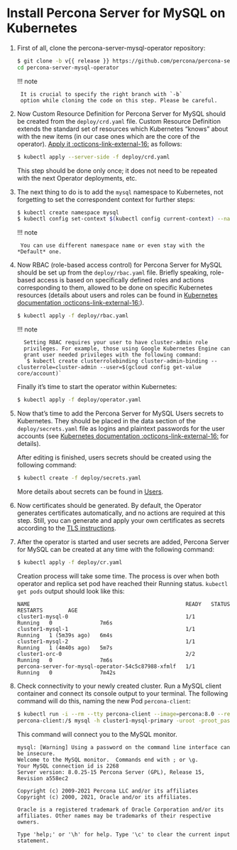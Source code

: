 # Install Percona Server for MySQL on Kubernetes


1. First of all, clone the percona-server-mysql-operator repository:

    ```{.bash data-prompt="$"}
    $ git clone -b v{{ release }} https://github.com/percona/percona-server-mysql-operator
    cd percona-server-mysql-operator
    ```

    !!! note

        It is crucial to specify the right branch with `-b`
        option while cloning the code on this step. Please be careful.


2. Now Custom Resource Definition for Percona Server for MySQL should be created
    from the `deploy/crd.yaml` file. Custom Resource Definition extends the
    standard set of resources which Kubernetes “knows” about with the new
    items (in our case ones which are the core of the operator). [Apply it :octicons-link-external-16:](https://kubernetes.io/docs/reference/using-api/server-side-apply/) as follows:

    ```{.bash data-prompt="$"}
    $ kubectl apply --server-side -f deploy/crd.yaml
    ```

    This step should be done only once; it does not need to be repeated
    with the next Operator deployments, etc.

3. The next thing to do is to add the `mysql` namespace to Kubernetes,
    not forgetting to set the correspondent context for further steps:

    ```{.bash data-prompt="$"}
    $ kubectl create namespace mysql
    $ kubectl config set-context $(kubectl config current-context) --namespace=mysql
    ```

    !!! note

        You can use different namespace name or even stay with the *Default* one.

4. Now RBAC (role-based access control) for Percona Server for MySQL should be set
    up from the `deploy/rbac.yaml` file. Briefly speaking, role-based access is
    based on specifically defined roles and actions corresponding to
    them, allowed to be done on specific Kubernetes resources (details
    about users and roles can be found in [Kubernetes
    documentation :octicons-link-external-16:](https://kubernetes.io/docs/reference/access-authn-authz/rbac/#default-roles-and-role-bindings)).

    ```{.bash data-prompt="$"}
    $ kubectl apply -f deploy/rbac.yaml
    ```

    !!! note

         Setting RBAC requires your user to have cluster-admin role
         privileges. For example, those using Google Kubernetes Engine can
         grant user needed privileges with the following command:
         `$ kubectl create clusterrolebinding cluster-admin-binding --clusterrole=cluster-admin --user=$(gcloud config get-value core/account)`

    Finally it’s time to start the operator within Kubernetes:

    ```{.bash data-prompt="$"}
    $ kubectl apply -f deploy/operator.yaml
    ```

5. Now that’s time to add the Percona Server for MySQL Users secrets to
    Kubernetes. They should be placed in the data section of the
    `deploy/secrets.yaml` file as logins and plaintext passwords for the user
    accounts (see [Kubernetes documentation :octicons-link-external-16:](https://kubernetes.io/docs/concepts/configuration/secret/)
    for details).

    After editing is finished, users secrets should be created using the
    following command:

    ```{.bash data-prompt="$"}
    $ kubectl create -f deploy/secrets.yaml
    ```

    More details about secrets can be found in [Users](users.md#users).


6. Now certificates should be generated. By default, the Operator generates
    certificates automatically, and no actions are required at this step. Still,
    you can generate and apply your own certificates as secrets according
    to the [TLS instructions](TLS.md#tls).

7. After the operator is started and user secrets are added, Percona Server for
    MySQL can be created at any time with the following command:

    ```{.bash data-prompt="$"}
    $ kubectl apply -f deploy/cr.yaml
    ```

    Creation process will take some time. The process is over when both
    operator and replica set pod have reached their Running status.
    `kubectl get pods` output should look like this:

    ```{.text .no-copy}
    NAME                                                 READY   STATUS    RESTARTS        AGE
    cluster1-mysql-0                                     1/1     Running   0               7m6s
    cluster1-mysql-1                                     1/1     Running   1 (5m39s ago)   6m4s
    cluster1-mysql-2                                     1/1     Running   1 (4m40s ago)   5m7s
    cluster1-orc-0                                       2/2     Running   0               7m6s
    percona-server-for-mysql-operator-54c5c87988-xfmlf   1/1     Running   0               7m42s
    ```

8. Check connectivity to your newly created cluster. Run a MySQL client container
    and connect its console output to your terminal. The following command
    will do this, naming the new Pod `percona-client`:

    ```{.bash data-prompt="$" data-prompt-second="percona-client:/$"}
    $ kubectl run -i --rm --tty percona-client --image=percona:8.0 --restart=Never -- bash -il
    percona-client:/$ mysql -h cluster1-mysql-primary -uroot -proot_password
    ```

    This command will connect you to the MySQL monitor.

    ```{.text .no-copy}
    mysql: [Warning] Using a password on the command line interface can be insecure.
    Welcome to the MySQL monitor.  Commands end with ; or \g.
    Your MySQL connection id is 2268
    Server version: 8.0.25-15 Percona Server (GPL), Release 15, Revision a558ec2

    Copyright (c) 2009-2021 Percona LLC and/or its affiliates
    Copyright (c) 2000, 2021, Oracle and/or its affiliates.

    Oracle is a registered trademark of Oracle Corporation and/or its
    affiliates. Other names may be trademarks of their respective
    owners.

    Type 'help;' or '\h' for help. Type '\c' to clear the current input statement.
    ```
